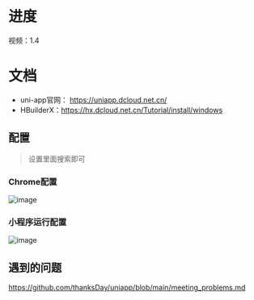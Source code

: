 # 进度

视频：1.4

# 文档

- uni-app官网： https://uniapp.dcloud.net.cn/
- HBuilderX：https://hx.dcloud.net.cn/Tutorial/install/windows

## 配置

> 设置里面搜索即可

### Chrome配置

![image](https://github.com/thanksDay/uniapp/assets/133717963/080a599c-f3bb-4ef4-bbc0-8b0e4e10db9f)

### 小程序运行配置

![image](https://github.com/thanksDay/uniapp/assets/133717963/ce2fab50-e547-4bb9-a808-b18603752d63)

## 遇到的问题

https://github.com/thanksDay/uniapp/blob/main/meeting_problems.md
